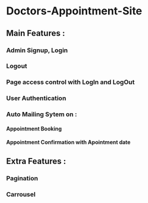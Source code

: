 # Doctors-Appointment-Site
## Main Features :
  ### Admin Signup, Login
  ### Logout
  ### Page access control with LogIn and LogOut
  ### User Authentication
  ### Auto Mailing Sytem on :
  #### Appointment Booking
  #### Appointment Confirmation with Apointment date
## Extra Features :
  ### Pagination
  ### Carrousel
